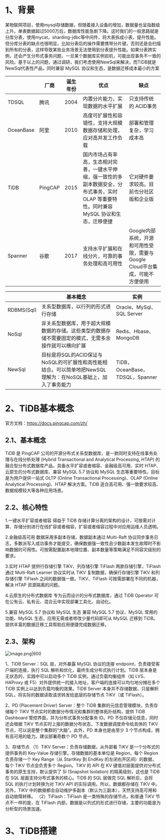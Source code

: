 

# 1、背景

某物联网项目，使用mysql存储数据，但随着接入设备的增加，数据量也呈指数级上升。单表数据超过5000万后，数据库性能急剧下降。这时我们的一般思路就是分库分表，使用mycat，sharding-jdbc等中间件，将大表拆成小表，提升性能。但分库分表的缺点也很明显，比如分表后的操作需要携带分片键，否则还是会扫描到所有的分表，这样导致某些业务场景无法使用到分表提升性能。如果分表跨实例，还会产生分布式事务问题，一旦某个数据库实例宕机，可能出现事务不一致的风险。基于以上的问题，通过调研，我们考虑使用NewSql来解决，而TiDB就是NewSql代表性产品，同时兼容 MySQL 协议和生态，是数据迁移成本最小的方案


|           | 厂商      | 诞生年份 | 优点                                                                            | 缺点                                              |
| --------- | ------- | ---- | ----------------------------------------------------------------------------- | ----------------------------------------------- |
| TDSQL     | 腾讯      | 2004 | 内置分片能力，实现数据的水平扩展                                                              | 只支持传统的 ACID事务                                   |
| OceanBase | 阿里      | 2010 | 高度可扩展性和容错性，支持大规模数据存储和处理，应对高并发工作负载                                             | 部署和管理复杂，学习成本高                                   |
| TiDB      | PingCAP | 2015 | 国内市场占有率高，生态相对完善，一键水平伸缩，强一致性的多副本数据安全，分布式事务，实时 OLAP 等重要特性。同时兼容 MySQL 协议和生态，迁移便捷 | 它对硬件要求较高。目前也分社区版和企业版                            |
| Spanner   | 谷歌      | 2017 | 支持水平扩展和在线分片，可靠的事务处理和高可用性                                                      | Google内部系统，开源和可用性受限，需要与Google Cloud平台集成，可能不方便使用 |


|            | 基本概念                                                               | 实例                           |
| ---------- | ------------------------------------------------------------------ | ---------------------------- |
| RDBMS(Sql) | 关系型数据库，以行列的形式进行存储                                                  | Oracle、MySql、SQL Server      |
| NoSql      | 非关系型数据库，用于超大规模数据的存储。这些类型的数据存储不需要固定的模式，无需多余操作就可以横向扩展                | Redis、Hbase、MongoDB          |
| NewSql     | 目标是将SQL的ACID保证与NoSQL的可扩展性和高性能相结合。可以简单地把NewSQL理解为：在NoSQL基础上，加入了事务能力 | TiDB，OceanBase，TDSQL，Spanner |

# 2、TiDB基本概念

官方文档：https://docs.pingcap.com/zh/

## 2.1、基本概念

TiDB 是 PingCAP 公司的开源分布式关系型数据库，是一款同时支持在线事务处理与在线分析处理 (Hybrid Transactional and Analytical Processing, HTAP) 的融合型分布式数据库产品，具备水平扩容或者缩容、金融级高可用、实时 HTAP、云原生的分布式数据库、兼容 MySQL 5.7 协议和 MySQL 生态等重要特性。目标是为用户提供一站式 OLTP (Online Transactional Processing)、OLAP (Online Analytical Processing)、HTAP 解决方案。TiDB 适合高可用、强一致要求较高、数据规模较大等各种应用场景。

## 2.2、核心特性

1.一键水平扩容或者缩容
得益于 TiDB 存储计算分离的架构的设计，可按需对计算、存储分别进行在线扩容或者缩容，扩容或者缩容过程中对应用运维人员透明。

2.金融级高可用
数据采用多副本存储，数据副本通过 Multi-Raft 协议同步事务日志，多数派写入成功事务才能提交，确保数据强一致性且少数副本发生故障时不影响数据的可用性。可按需配置副本地理位置、副本数量等策略满足不同容灾级别的要求。

3.实时 HTAP
提供行存储引擎 TiKV、列存储引擎 TiFlash 两款存储引擎，TiFlash 通过 Multi-Raft Learner 协议实时从 TiKV 复制数据，确保行存储引擎 TiKV 和列存储引擎 TiFlash 之间的数据强一致。TiKV、TiFlash 可按需部署在不同的机器，解决 HTAP 资源隔离的问题。

4.云原生的分布式数据库
专为云而设计的分布式数据库，通过 TiDB Operator 可在公有云、私有云、混合云中实现部署工具化、自动化。

5.兼容 MySQL 5.7 协议和 MySQL 生态
兼容 MySQL 5.7 协议、MySQL 常用的功能、MySQL 生态，应用无需或者修改少量代码即可从 MySQL 迁移到 TiDB。提供丰富的数据迁移工具帮助应用便捷完成数据迁移。


## 2.3、架构

![image.png|600](https://yancey-note-img.oss-cn-beijing.aliyuncs.com/202403211617902.png)


1、TiDB Server：SQL 层，对外暴露 MySQL 协议的连接 endpoint，负责接受客户端的连接，执行 SQL 解析和优化，最终生成分布式执行计划。TiDB 层本身是无状态的，实践中可以启动多个 TiDB 实例，通过负载均衡组件（如 LVS、HAProxy 或 F5）对外提供统一的接入地址，客户端的连接可以均匀地分摊在多个 TiDB 实例上以达到负载均衡的效果。TiDB Server 本身并不存储数据，只是解析 SQL，将实际的数据读取请求转发给底层的存储节点 TiKV（或 TiFlash）。

2、PD (Placement Driver) Server：整个 TiDB 集群的元信息管理模块，负责存储每个 TiKV 节点实时的数据分布情况和集群的整体拓扑结构，提供 TiDB Dashboard 管控界面，并为分布式事务分配事务 ID。PD 不仅存储元信息，同时还会根据 TiKV 节点实时上报的数据分布状态，下发数据调度命令给具体的 TiKV 节点，可以说是整个集群的“大脑”。此外，PD 本身也是由至少 3 个节点构成，拥有高可用的能力。建议部署奇数个 PD 节点。

3、存储节点
（1）TiKV Server：负责存储数据，从外部看 TiKV 是一个分布式的提供事务的 Key-Value 存储引擎。存储数据的基本单位是 Region，每个 Region 负责存储一个 Key Range（从 StartKey 到 EndKey 的左闭右开区间）的数据，每个 TiKV 节点会负责多个 Region。TiKV 的 API 在 KV 键值对层面提供对分布式事务的原生支持，默认提供了 SI (Snapshot Isolation) 的隔离级别，这也是 TiDB 在 SQL 层面支持分布式事务的核心。TiDB 的 SQL 层做完 SQL 解析后，会将 SQL 的执行计划转换为对 TiKV API 的实际调用。所以，数据都存储在 TiKV 中。另外，TiKV 中的数据都会自动维护多副本（默认为三副本），天然支持高可用和自动故障转移。
（2）TiFlash：TiFlash 是一类特殊的存储节点。和普通 TiKV 节点不一样的是，在 TiFlash 内部，数据是以列式的形式进行存储，主要的功能是为分析型的场景加速。


# 3、TiDB搭建

